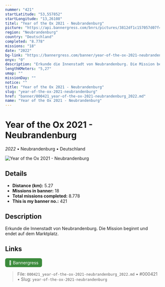 ```yaml
---
nummer: "421"
startLatitude: "53,557852"
startLongitude: "13,26108"
titel: "Year of the Ox 2021 - Neubrandenburg"
picture: "https://api.bannergress.com/bnrs/pictures/3812df1c157057d07f439864da635a6e"
region: "Neubrandenburg"
country: "Deutschland"
completed: "8.778"
missions: "18"
date: "2022"
bg-link: "https://bannergress.com/banner/year-of-the-ox-2021-neubrandenburg-6042"
onyx: "0"
description: "Erkunde die Innenstadt von Neubrandenburg. Die Mission beginnt und endet auf dem Marktplatz."
lengthKMeters: "5,27"
umap: ""
missionDay: ""
notice: ""
title: "Year of the Ox 2021 - Neubrandenburg"
slug: "year-of-the-ox-2021-neubrandenburg"
href: "banner/000421_year-of-the-ox-2021-neubrandenburg_2022.md"
name: "Year of the Ox 2021 - Neubrandenburg"
---
```

# Year of the Ox 2021 - Neubrandenburg

*2022* • Neubrandenburg • Deutschland

![Year of the Ox 2021 - Neubrandenburg](https://api.bannergress.com/bnrs/pictures/3812df1c157057d07f439864da635a6e)



## Details
- **Distance (km):** 5.27
- **Missions in banner:** 18
- **Total missions completed:** 8.778
- **This is my banner no.:** 421



## Description
Erkunde die Innenstadt von Neubrandenburg. Die Mission beginnt und endet auf dem Marktplatz.



## Links
<a href="https://bannergress.com/banner/year-of-the-ox-2021-neubrandenburg-6042" target="_blank" style="display:inline-block;margin-right:8px;padding:6px 12px;background:#3c8b3c;color:#fff;text-decoration:none;border-radius:6px;">🔗 Bannergress</a>



> File: `000421_year-of-the-ox-2021-neubrandenburg_2022.md` • #000421 • Slug: `year-of-the-ox-2021-neubrandenburg`
